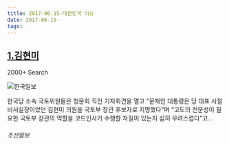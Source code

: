 ```yaml
---
title: 2017-06-15-대한민국 이슈
date: 2017-06-15-
tags: 
---
```


[1.김현미](http://news.chosun.com/site/data/html_dir/2017/06/15/2017061501265.html)
--

2000+ Search

![한국일보](http://t2.gstatic.com/images?q=tbn:ANd9GcT8G9HYaaJkZj4d7idn1kTSsJj5vHpGmBpdhtOwwOdtXuaGTBA5p4bEEdrcciGk61iX_o-q8N1Z)

한국당 소속 국토위원들은 청문회 직전 기자회견을 열고 “문재인 대통령은 당 대표 시절 비서실장이었던 김현미 의원을 국토부 장관 후보자로 지명했다”며 “고도의 전문성이 필요한 국토부 장관의 역할을 코드인사가 수행할 자질이 있는지 심히 우려스럽다”고...
###### 조선일보

